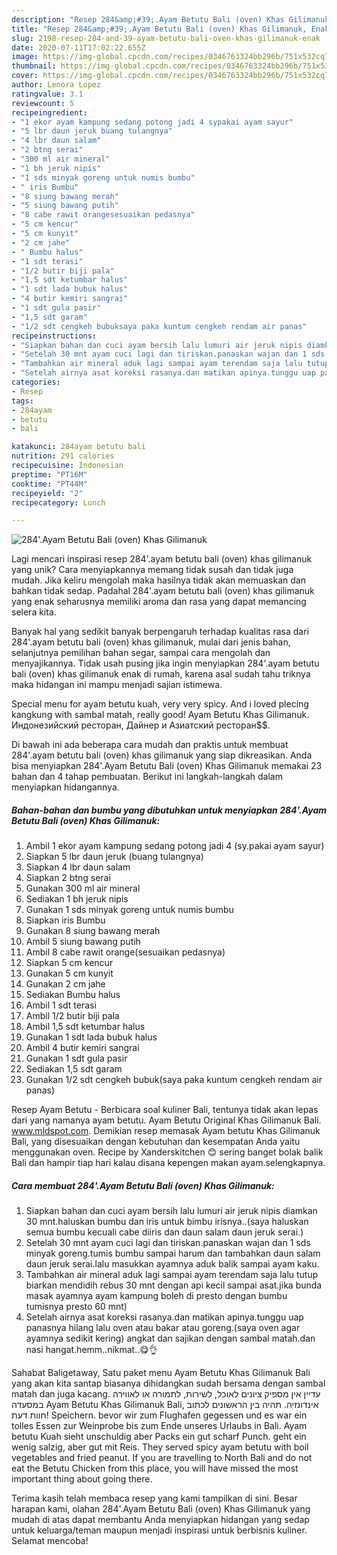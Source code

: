 ```yaml
---
description: "Resep 284&amp;#39;.Ayam Betutu Bali (oven) Khas Gilimanuk, Enak"
title: "Resep 284&amp;#39;.Ayam Betutu Bali (oven) Khas Gilimanuk, Enak"
slug: 2198-resep-284-and-39-ayam-betutu-bali-oven-khas-gilimanuk-enak
date: 2020-07-11T17:02:22.655Z
image: https://img-global.cpcdn.com/recipes/0346763324bb296b/751x532cq70/284ayam-betutu-bali-oven-khas-gilimanuk-foto-resep-utama.jpg
thumbnail: https://img-global.cpcdn.com/recipes/0346763324bb296b/751x532cq70/284ayam-betutu-bali-oven-khas-gilimanuk-foto-resep-utama.jpg
cover: https://img-global.cpcdn.com/recipes/0346763324bb296b/751x532cq70/284ayam-betutu-bali-oven-khas-gilimanuk-foto-resep-utama.jpg
author: Lenora Lopez
ratingvalue: 3.1
reviewcount: 5
recipeingredient:
- "1 ekor ayam kampung sedang potong jadi 4 sypakai ayam sayur"
- "5 lbr daun jeruk buang tulangnya"
- "4 lbr daun salam"
- "2 btng serai"
- "300 ml air mineral"
- "1 bh jeruk nipis"
- "1 sds minyak goreng untuk numis bumbu"
- " iris Bumbu"
- "8 siung bawang merah"
- "5 siung bawang putih"
- "8 cabe rawit orangesesuaikan pedasnya"
- "5 cm kencur"
- "5 cm kunyit"
- "2 cm jahe"
- " Bumbu halus"
- "1 sdt terasi"
- "1/2 butir biji pala"
- "1,5 sdt ketumbar halus"
- "1 sdt lada bubuk halus"
- "4 butir kemiri sangrai"
- "1 sdt gula pasir"
- "1,5 sdt garam"
- "1/2 sdt cengkeh bubuksaya paka kuntum cengkeh rendam air panas"
recipeinstructions:
- "Siapkan bahan dan cuci ayam bersih lalu lumuri air jeruk nipis diamkan 30 mnt.haluskan bumbu dan iris untuk bimbu irisnya..(saya haluskan semua bumbu kecuali cabe diiris dan daun salam daun jeruk serai.)"
- "Setelah 30 mnt ayam cuci lagi dan tiriskan.panaskan wajan dan 1 sds minyak goreng.tumis bumbu sampai harum dan tambahkan daun salam daun jeruk serai.lalu masukkan ayamnya aduk balik sampai ayam kaku."
- "Tambahkan air mineral aduk lagi sampai ayam terendam saja lalu tutup biarkan mendidih rebus 30 mnt dengan api kecil sampai asat.jika bunda masak ayamnya ayam kampung boleh di presto dengan bumbu tumisnya presto 60 mnt)"
- "Setelah airnya asat koreksi rasanya.dan matikan apinya.tunggu uap panasnya hilang lalu oven atau bakar atau goreng.(saya oven agar ayamnya sedikit kering) angkat dan sajikan dengan sambal matah.dan nasi hangat.hemm..nikmat..😋👌"
categories:
- Resep
tags:
- 284ayam
- betutu
- bali

katakunci: 284ayam betutu bali 
nutrition: 291 calories
recipecuisine: Indonesian
preptime: "PT16M"
cooktime: "PT44M"
recipeyield: "2"
recipecategory: Lunch

---
```



![284&#39;.Ayam Betutu Bali (oven) Khas Gilimanuk](https://img-global.cpcdn.com/recipes/0346763324bb296b/751x532cq70/284ayam-betutu-bali-oven-khas-gilimanuk-foto-resep-utama.jpg)

Lagi mencari inspirasi resep 284&#39;.ayam betutu bali (oven) khas gilimanuk yang unik? Cara menyiapkannya memang tidak susah dan tidak juga mudah. Jika keliru mengolah maka hasilnya tidak akan memuaskan dan bahkan tidak sedap. Padahal 284&#39;.ayam betutu bali (oven) khas gilimanuk yang enak seharusnya memiliki aroma dan rasa yang dapat memancing selera kita.

Banyak hal yang sedikit banyak berpengaruh terhadap kualitas rasa dari 284&#39;.ayam betutu bali (oven) khas gilimanuk, mulai dari jenis bahan, selanjutnya pemilihan bahan segar, sampai cara mengolah dan menyajikannya. Tidak usah pusing jika ingin menyiapkan 284&#39;.ayam betutu bali (oven) khas gilimanuk enak di rumah, karena asal sudah tahu triknya maka hidangan ini mampu menjadi sajian istimewa.

Special menu for ayam betutu kuah, very very spicy. And i loved plecing kangkung with sambal matah, really good! Ayam Betutu Khas Gilimanuk. Индонезийский ресторан, Дайнер и Азиатский ресторан$$.


Di bawah ini ada beberapa cara mudah dan praktis untuk membuat 284&#39;.ayam betutu bali (oven) khas gilimanuk yang siap dikreasikan. Anda bisa menyiapkan 284&#39;.Ayam Betutu Bali (oven) Khas Gilimanuk memakai 23 bahan dan 4 tahap pembuatan. Berikut ini langkah-langkah dalam menyiapkan hidangannya.

<!--inarticleads1-->

##### Bahan-bahan dan bumbu yang dibutuhkan untuk menyiapkan 284&#39;.Ayam Betutu Bali (oven) Khas Gilimanuk:

1. Ambil 1 ekor ayam kampung sedang potong jadi 4 (sy.pakai ayam sayur)
1. Siapkan 5 lbr daun jeruk (buang tulangnya)
1. Siapkan 4 lbr daun salam
1. Siapkan 2 btng serai
1. Gunakan 300 ml air mineral
1. Sediakan 1 bh jeruk nipis
1. Gunakan 1 sds minyak goreng untuk numis bumbu
1. Siapkan  iris Bumbu
1. Gunakan 8 siung bawang merah
1. Ambil 5 siung bawang putih
1. Ambil 8 cabe rawit orange(sesuaikan pedasnya)
1. Siapkan 5 cm kencur
1. Gunakan 5 cm kunyit
1. Gunakan 2 cm jahe
1. Sediakan  Bumbu halus
1. Ambil 1 sdt terasi
1. Ambil 1/2 butir biji pala
1. Ambil 1,5 sdt ketumbar halus
1. Gunakan 1 sdt lada bubuk halus
1. Ambil 4 butir kemiri sangrai
1. Gunakan 1 sdt gula pasir
1. Sediakan 1,5 sdt garam
1. Gunakan 1/2 sdt cengkeh bubuk(saya paka kuntum cengkeh rendam air panas)


Resep Ayam Betutu - Berbicara soal kuliner Bali, tentunya tidak akan lepas dari yang namanya ayam betutu. Ayam Betutu Original Khas Gilimanuk Bali. www.mldspot.com. Demikian resep memasak Ayam betutu Khas Gilimanuk Bali, yang disesuaikan dengan kebutuhan dan kesempatan Anda yaitu menggunakan oven. Recipe by Xanderskitchen 😊 sering banget bolak balik Bali dan hampir tiap hari kalau disana kepengen makan ayam.selengkapnya. 

<!--inarticleads2-->

##### Cara membuat 284&#39;.Ayam Betutu Bali (oven) Khas Gilimanuk:

1. Siapkan bahan dan cuci ayam bersih lalu lumuri air jeruk nipis diamkan 30 mnt.haluskan bumbu dan iris untuk bimbu irisnya..(saya haluskan semua bumbu kecuali cabe diiris dan daun salam daun jeruk serai.)
1. Setelah 30 mnt ayam cuci lagi dan tiriskan.panaskan wajan dan 1 sds minyak goreng.tumis bumbu sampai harum dan tambahkan daun salam daun jeruk serai.lalu masukkan ayamnya aduk balik sampai ayam kaku.
1. Tambahkan air mineral aduk lagi sampai ayam terendam saja lalu tutup biarkan mendidih rebus 30 mnt dengan api kecil sampai asat.jika bunda masak ayamnya ayam kampung boleh di presto dengan bumbu tumisnya presto 60 mnt)
1. Setelah airnya asat koreksi rasanya.dan matikan apinya.tunggu uap panasnya hilang lalu oven atau bakar atau goreng.(saya oven agar ayamnya sedikit kering) angkat dan sajikan dengan sambal matah.dan nasi hangat.hemm..nikmat..😋👌


Sahabat Baligetaway, Satu paket menu Ayam Betutu Khas Gilimanuk Bali yang akan kita santap biasanya dihidangkan sudah bersama dengan sambal matah dan juga kacang. עדיין אין מספיק ציונים לאוכל, לשירות, לתמורה או לאווירה במסעדה ‪Ayam Betutu Khas Gilimanuk Bali‬, אינדונזיה. תהיה בין הראשונים לכתוב חוות דעת! Speichern. bevor wir zum Flughafen gegessen und es war ein tolles Essen zur Weinprobe bis zum Ende unseres Urlaubs in Bali. Ayam betutu Kuah sieht unschuldig aber Packs ein gut scharf Punch. geht ein wenig salzig, aber gut mit Reis. They served spicy ayam betutu with boil vegetables and fried peanut. If you are travelling to North Bali and do not eat the Betutu Chicken from this place, you will have missed the most important thing about going there. 

Terima kasih telah membaca resep yang kami tampilkan di sini. Besar harapan kami, olahan 284&#39;.Ayam Betutu Bali (oven) Khas Gilimanuk yang mudah di atas dapat membantu Anda menyiapkan hidangan yang sedap untuk keluarga/teman maupun menjadi inspirasi untuk berbisnis kuliner. Selamat mencoba!
